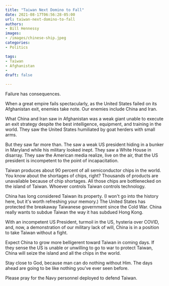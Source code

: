 ```yaml
---
title: "Taiwan Next Domino to Fall"
date: 2021-08-17T06:56:28-05:00
url: taiwan-next-domino-to-fall
authors: 
- Bill Hennessy
images: 
- /images/chinese-ship.jpeg
categories: 
- Politics

tags: 
- Taiwan
- Afghanistan
- 
draft: false 

---
```


Failure has consequences. 

When a great empire fails spectacularly, as the United States failed on its Afghanistan exit, enemies take note. Our enemies include China and Iran. 

What China and Iran saw in Afghanistan was a weak giant unable to execute an exit strategy despite the best intelligence, equipment, and training in the world. They saw the United States humiliated by goat herders with small arms. 

But they saw far more than. The saw a weak US president hiding in a bunker in Maryland while his military looked inept. They saw a White House in disarray. They saw the American media realize, live on the air, that the US president is incompetent to the point of incapacitation. 

Taiwan produces about 90 percent of all semiconductor chips in the world. You know about the shortages of chips, right? Thousands of products are unavailable because of chip shortages. All those chips are bottlenecked on the island of Taiwan. Whoever controls Taiwan controls technology.

China has long considered Taiwan its property. (I won't go into the history here, but it's worth refreshing your memory.) The United States has protected the breakaway Taiwanese government since the Cold War. China really wants to subdue Taiwan the way it has subdued Hong Kong. 

With an incompetent US President, turmoil in the US, hysteria over COVID, and, now, a demonstration of our military lack of will, China is in a position to take Taiwan without a fight. 

Expect China to grow more belligerent toward Taiwan in coming days. If they sense the US is unable or unwilling to go to war to protect Taiwan, China will seize the island and all the chips in the world. 

Stay close to God, because man can do nothing without Him. The days ahead are going to be like nothing you've ever seen before. 

Please pray for the Navy personnel deployed to defend Taiwan. 